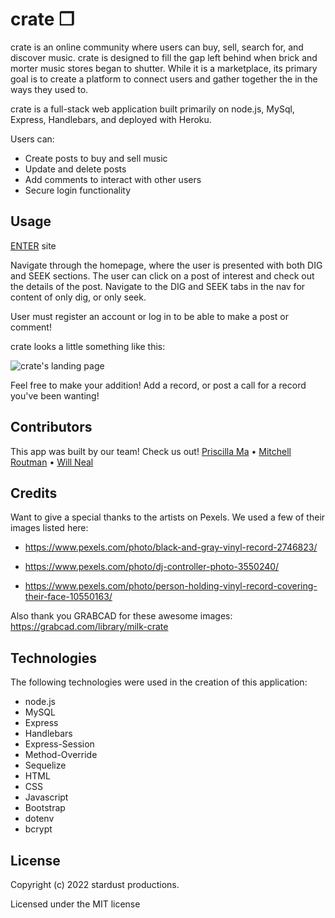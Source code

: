 # crate ❒

crate is an online community where users can buy, sell, search for, and discover music. crate is designed to fill the gap left behind when brick and morter music stores began to shutter. While it is a marketplace, its primary goal is to create a platform to connect users and gather together the in the ways they used to.

crate is a full-stack web application built primarily on node.js, MySql, Express, Handlebars, and deployed with Heroku. 

Users can: 
 - Create posts to buy and sell music
 - Update and delete posts
 - Add comments to interact with other users
 - Secure login functionality

## Usage

[ENTER](https://crate9o9.herokuapp.com/) site

Navigate through the homepage, where the user is presented with both DIG and SEEK sections. The user can click on a post of interest and check out the details of the post. Navigate to the DIG and SEEK tabs in the nav for content of only dig, or only seek.

User must register an account or log in to be able to make a post or comment!

crate looks a little something like this:

![crate's landing page](assets/screenshot.png)

Feel free to make your addition! Add a record, or post a call for a record you've been wanting!

## Contributors

This app was built by our team! Check us out! [Priscilla Ma](https://github.com/middlenamestar) • [Mitchell Routman](https://github.com/mitchroutman) • [Will Neal](https://github.com/Will-Neal)

## Credits

Want to give a special thanks to the artists on Pexels. We used a few of their images listed here:

- https://www.pexels.com/photo/black-and-gray-vinyl-record-2746823/

- https://www.pexels.com/photo/dj-controller-photo-3550240/

- https://www.pexels.com/photo/person-holding-vinyl-record-covering-their-face-10550163/

Also thank you GRABCAD for these awesome images: https://grabcad.com/library/milk-crate

## Technologies

The following technologies were used in the creation of this application:

- node.js
- MySQL
- Express
- Handlebars
- Express-Session
- Method-Override
- Sequelize
- HTML
- CSS
- Javascript
- Bootstrap
- dotenv
- bcrypt

## License

Copyright (c) 2022 stardust productions.

Licensed under the MIT license